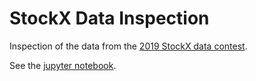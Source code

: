 # StockX Data Inspection

Inspection of the data from the [2019 StockX data contest](https://stockx.com/news/the-2019-data-contest/).

See the [jupyter notebook](./stockx_data_inspection.ipynb).